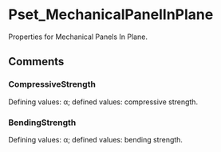 # Pset_MechanicalPanelInPlane

Properties for Mechanical Panels In Plane.<!-- end of definition -->

## Comments

### CompressiveStrength

Defining values: α; defined values: compressive strength.

### BendingStrength

Defining values: α; defined values: bending strength.

